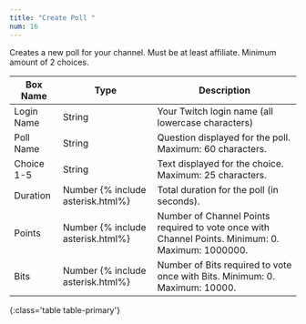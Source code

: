 ```yaml
---
title: "Create Poll "
num: 16
---
```


Creates a new poll for your channel. Must be at least affiliate. Minimum amount of 2 choices.

| Box Name | Type | Description | 
|-------|--------|--------
|Login Name|String|Your Twitch login name (all lowercase characters)
|Poll Name|String|Question displayed for the poll. Maximum: 60 characters.
|Choice 1-5|String|Text displayed for the choice. Maximum: 25 characters.
|Duration|Number {% include asterisk.html%}|Total duration for the poll (in seconds).
|Points|Number {% include asterisk.html%}|Number of Channel Points required to vote once with Channel Points. Minimum: 0. Maximum: 1000000.
|Bits|Number {% include asterisk.html%} | Number of Bits required to vote once with Bits. Minimum: 0. Maximum: 10000.
{:class='table table-primary'}










